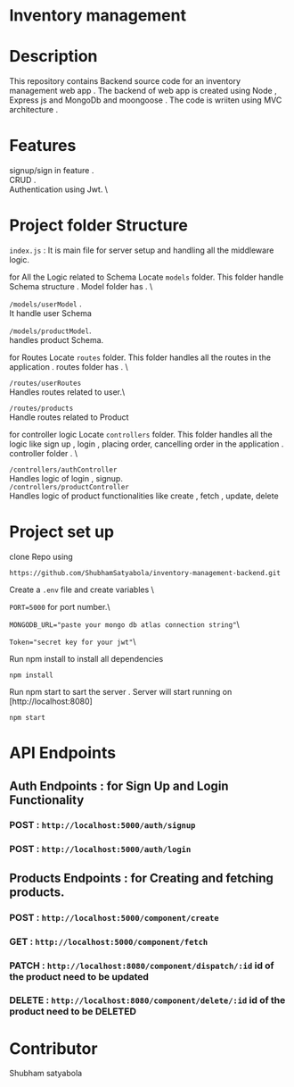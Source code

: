 # Inventory management

# Description

This repository contains Backend source code for an inventory management  web app . The backend of web app is created using Node , Express js and MongoDb and moongoose . The code is wriiten using MVC architecture .

# Features
signup/sign in feature . \
CRUD .\
Authentication using Jwt. \



# Project folder Structure
`index.js` : It is main file for server setup and handling all the middleware logic.

for All the Logic related to Schema  Locate `models` folder. This folder handle Schema structure . Model folder has . \

`/models/userModel` .\
It handle user Schema 

`/models/productModel`.\
handles product Schema. 

for Routes Locate `routes` folder. This folder handles all the routes in the application . routes folder has . \

`/routes/userRoutes`\
Handles routes related to user.\

`/routes/products`\
Handle routes related to Product


for controller logic Locate `controllers` folder. This folder handles all the logic like sign up , login , placing order, cancelling order  in the application . controller folder . \

`/controllers/authController`\
Handles logic of login , signup. \
`/controllers/productController` \
Handles logic of product functionalities like create , fetch , update, delete




# Project set up

clone Repo using
 ```
https://github.com/ShubhamSatyabola/inventory-management-backend.git
```
Create a `.env` file and create variables \

`PORT=5000` for port number.\

`MONGODB_URL="paste your mongo db atlas connection string"`\

`Token="secret key for your jwt"`\

Run npm install to install all dependencies
```
npm install
```
Run npm start to sart the server . Server will start running on [http://localhost:8080]
```
npm start
```

# API Endpoints
## Auth Endpoints : for Sign Up and Login Functionality
### POST : `http://localhost:5000/auth/signup` 
### POST : `http://localhost:5000/auth/login`
## Products Endpoints : for Creating and fetching products.
### POST : `http://localhost:5000/component/create` 
### GET : `http://localhost:5000/component/fetch`
### PATCH : `http://localhost:8080/component/dispatch/:id` id of the product need to be updated
### DELETE : `http://localhost:8080/component/delete/:id` id of the product need to be DELETED




# Contributor
Shubham satyabola



